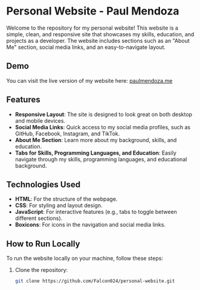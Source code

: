 # Personal Website - Paul Mendoza

Welcome to the repository for my personal website! This website is a simple, clean, and responsive site that showcases my skills, education, and projects as a developer. The website includes sections such as an "About Me" section, social media links, and an easy-to-navigate layout.

## Demo

You can visit the live version of my website here: [paulmendoza.me](http://paulmendoza.me)

## Features

- **Responsive Layout**: The site is designed to look great on both desktop and mobile devices.
- **Social Media Links**: Quick access to my social media profiles, such as GitHub, Facebook, Instagram, and TikTok.
- **About Me Section**: Learn more about my background, skills, and education.
- **Tabs for Skills, Programming Languages, and Education**: Easily navigate through my skills, programming languages, and educational background.

## Technologies Used

- **HTML**: For the structure of the webpage.
- **CSS**: For styling and layout design.
- **JavaScript**: For interactive features (e.g., tabs to toggle between different sections).
- **Boxicons**: For icons in the navigation and social media links.

## How to Run Locally

To run the website locally on your machine, follow these steps:

1. Clone the repository:
   ```bash
   git clone https://github.com/Falcon024/personal-website.git
